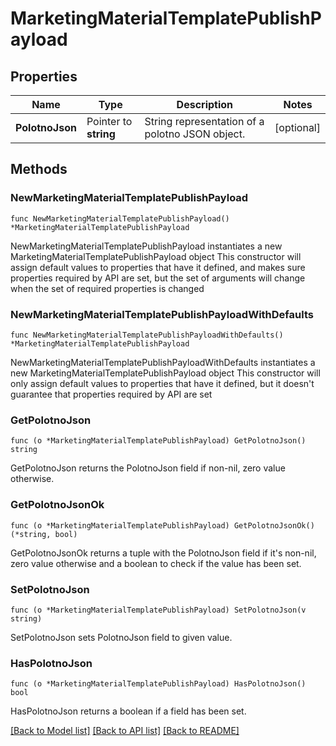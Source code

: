 # MarketingMaterialTemplatePublishPayload

## Properties

Name | Type | Description | Notes
------------ | ------------- | ------------- | -------------
**PolotnoJson** | Pointer to **string** | String representation of a polotno JSON object. | [optional] 

## Methods

### NewMarketingMaterialTemplatePublishPayload

`func NewMarketingMaterialTemplatePublishPayload() *MarketingMaterialTemplatePublishPayload`

NewMarketingMaterialTemplatePublishPayload instantiates a new MarketingMaterialTemplatePublishPayload object
This constructor will assign default values to properties that have it defined,
and makes sure properties required by API are set, but the set of arguments
will change when the set of required properties is changed

### NewMarketingMaterialTemplatePublishPayloadWithDefaults

`func NewMarketingMaterialTemplatePublishPayloadWithDefaults() *MarketingMaterialTemplatePublishPayload`

NewMarketingMaterialTemplatePublishPayloadWithDefaults instantiates a new MarketingMaterialTemplatePublishPayload object
This constructor will only assign default values to properties that have it defined,
but it doesn't guarantee that properties required by API are set

### GetPolotnoJson

`func (o *MarketingMaterialTemplatePublishPayload) GetPolotnoJson() string`

GetPolotnoJson returns the PolotnoJson field if non-nil, zero value otherwise.

### GetPolotnoJsonOk

`func (o *MarketingMaterialTemplatePublishPayload) GetPolotnoJsonOk() (*string, bool)`

GetPolotnoJsonOk returns a tuple with the PolotnoJson field if it's non-nil, zero value otherwise
and a boolean to check if the value has been set.

### SetPolotnoJson

`func (o *MarketingMaterialTemplatePublishPayload) SetPolotnoJson(v string)`

SetPolotnoJson sets PolotnoJson field to given value.

### HasPolotnoJson

`func (o *MarketingMaterialTemplatePublishPayload) HasPolotnoJson() bool`

HasPolotnoJson returns a boolean if a field has been set.


[[Back to Model list]](../README.md#documentation-for-models) [[Back to API list]](../README.md#documentation-for-api-endpoints) [[Back to README]](../README.md)


